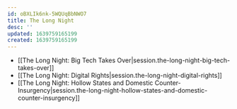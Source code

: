 ```yaml
---
id: oBXLIk6nk-5WQUqBbNWO7
title: The Long Night
desc: ''
updated: 1639759165199
created: 1639759165199
---
```


- [[The Long Night:  Big Tech Takes Over|session.the-long-night-big-tech-takes-over]]
- [[The Long Night:  Digital Rights|session.the-long-night-digital-rights]]
- [[The Long Night:  Hollow States and Domestic Counter-Insurgency|session.the-long-night-hollow-states-and-domestic-counter-insurgency]]
